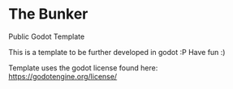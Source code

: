 # The Bunker
Public Godot Template

This is a template to be further developed in godot :P
Have fun :)

Template uses the godot license found here: https://godotengine.org/license/
